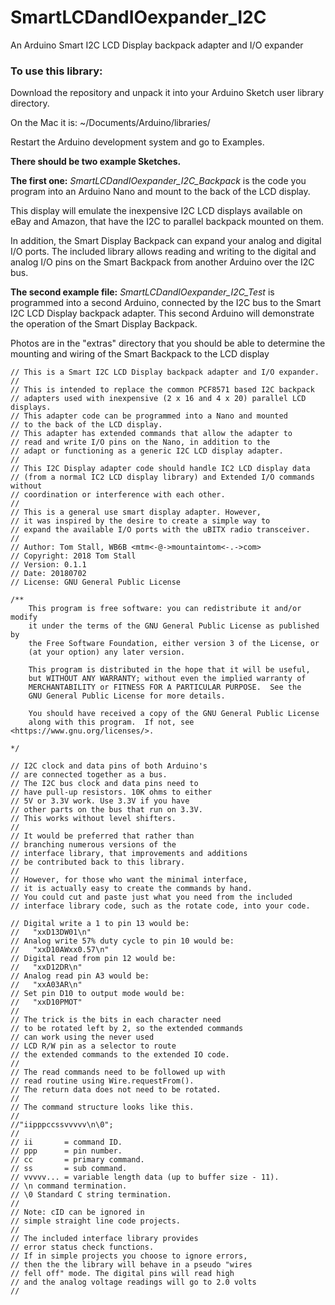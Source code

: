 # SmartLCDandIOexpander_I2C
An Arduino Smart I2C LCD Display backpack adapter and I/O expander

### To use this library:

Download the repository and unpack it into 
your Arduino Sketch user library directory. 

On the Mac it is:
~/Documents/Arduino/libraries/

Restart the Arduino development system and go to Examples.

**There should be two example Sketches.**

**The first one:** *SmartLCDandIOexpander_I2C_Backpack*
is the code you program into an Arduino Nano and mount to 
the back of the LCD display.

This display will emulate the inexpensive I2C LCD displays 
available on eBay and Amazon, that have the I2C to parallel backpack
mounted on them.

In addition, the Smart Display Backpack can expand your analog and digital
I/O ports. The included library allows reading and writing to the 
digital and analog I/O pins on the Smart Backpack from another Arduino 
over the I2C bus.

**The second example file:** *SmartLCDandIOexpander_I2C_Test*
is programmed into a second Arduino, connected by the I2C bus 
to the Smart I2C LCD Display backpack adapter. This second
Arduino will demonstrate the operation of the Smart Display Backpack.

Photos are in the "extras" directory that you should be able to determine 
the mounting and wiring of the Smart Backpack to the LCD display

```
// This is a Smart I2C LCD Display backpack adapter and I/O expander.
//
// This is intended to replace the common PCF8571 based I2C backpack
// adapters used with inexpensive (2 x 16 and 4 x 20) parallel LCD displays.
// This adapter code can be programmed into a Nano and mounted
// to the back of the LCD display.
// This adapter has extended commands that allow the adapter to
// read and write I/O pins on the Nano, in addition to the
// adapt or functioning as a generic I2C LCD display adapter.
//
// This I2C Display adapter code should handle IC2 LCD display data
// (from a normal IC2 LCD display library) and Extended I/O commands without
// coordination or interference with each other.
//
// This is a general use smart display adapter. However,
// it was inspired by the desire to create a simple way to
// expand the available I/O ports with the uBITX radio transceiver.
//
// Author: Tom Stall, WB6B <mtm<-@->mountaintom<-.->com>
// Copyright: 2018 Tom Stall
// Version: 0.1.1
// Date: 20180702
// License: GNU General Public License

/**
    This program is free software: you can redistribute it and/or modify
    it under the terms of the GNU General Public License as published by
    the Free Software Foundation, either version 3 of the License, or
    (at your option) any later version.

    This program is distributed in the hope that it will be useful,
    but WITHOUT ANY WARRANTY; without even the implied warranty of
    MERCHANTABILITY or FITNESS FOR A PARTICULAR PURPOSE.  See the
    GNU General Public License for more details.

    You should have received a copy of the GNU General Public License
    along with this program.  If not, see <https://www.gnu.org/licenses/>.

*/

// I2C clock and data pins of both Arduino's
// are connected together as a bus.
// The I2C bus clock and data pins need to
// have pull-up resistors. 10K ohms to either
// 5V or 3.3V work. Use 3.3V if you have
// other parts on the bus that run on 3.3V.
// This works without level shifters.
//
// It would be preferred that rather than
// branching numerous versions of the
// interface library, that improvements and additions
// be contributed back to this library.
//
// However, for those who want the minimal interface,
// it is actually easy to create the commands by hand.
// You could cut and paste just what you need from the included
// interface library code, such as the rotate code, into your code.

// Digital write a 1 to pin 13 would be:
//   "xxD13DW01\n"
// Analog write 57% duty cycle to pin 10 would be:
//   "xxD10AWxx0.57\n"
// Digital read from pin 12 would be:
//   "xxD12DR\n"
// Analog read pin A3 would be:
//   "xxA03AR\n"
// Set pin D10 to output mode would be:
//   "xxD10PMOT"
//
// The trick is the bits in each character need
// to be rotated left by 2, so the extended commands
// can work using the never used
// LCD R/W pin as a selector to route
// the extended commands to the extended IO code.
//
// The read commands need to be followed up with
// read routine using Wire.requestFrom().
// The return data does not need to be rotated.
//
// The command structure looks like this.
//
//"iipppccssvvvvv\n\0";
//
// ii       = command ID.
// ppp      = pin number.
// cc       = primary command.
// ss       = sub command.
// vvvvv... = variable length data (up to buffer size - 11).
// \n command termination.
// \0 Standard C string termination.
//
// Note: cID can be ignored in
// simple straight line code projects.
//
// The included interface library provides
// error status check functions.
// If in simple projects you choose to ignore errors,
// then the the library will behave in a pseudo "wires
// fell off" mode. The digital pins will read high
// and the analog voltage readings will go to 2.0 volts
//
```
